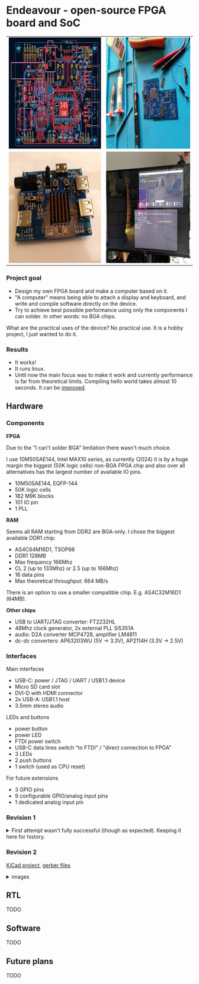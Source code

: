 Endeavour - open-source FPGA board and SoC
==========================================

| | |
|:-------------------------:|:-------------------------:|
| <img height=300 src="images/intro/blueprint.jpg"> | <img height=300 src="images/intro/soldering.jpg"> |
| <img height=300 src="images/hardware/rev2_front.jpg"> | <img height=300 src="images/intro/display.jpg"> |

### Project goal

- Design my own FPGA board and make a computer based on it.
- "A computer" means being able to attach a display and keyboard, and write and compile software directly on the device.
- Try to achieve best possible performance using only the components I can solder. In other words: no BGA chips.

What are the practical uses of the device? No practical use. It is a hobby project, I just wanted to do it.

### Results

- It works!
- It runs linux.
- Until now the main focus was to make it work and currently performance is far from theoretical limits. Compiling hello world takes almost 10 seconds. It can be [improved](#future-plans).

## Hardware

### Components

**FPGA**

Due to the "I can't solder BGA" limitation there wasn't much choice.

I use 10M50SAE144, Intel MAX10 series, as currently (2024) it is by a huge margin the biggest (50K logic cells) non-BGA FPGA chip and also over all alternatives has the largest number of available IO pins.

- 10M50SAE144, EQFP-144
- 50K logic cells
- 182 M9K blocks
- 101 IO pin
- 1 PLL

**RAM**

Seems all RAM starting from DDR2 are BGA-only. I chose the biggest available DDR1 chip:

- AS4C64M16D1, TSOP66
- DDR1 128MB
- Max frequency 166Mhz
- CL 2 (up to 133Mhz) or 2.5 (up to 166Mhz)
- 16 data pins
- Max theoretical throughput: 664 MB/s

There is an option to use a smaller compatible chip. E.g. AS4C32M16D1 (64MB).

**Other chips**

- USB to UART/JTAG converter: FT2232HL
- 48Mhz clock generator, 2x external PLL Si5351A
- audio: D2A converter MCP4728, amplifier LM4811
- dc-dc converters: AP63203WU (5V -> 3.3V), AP2114H (3.3V -> 2.5V)

### Interfaces

Main interfaces

- USB-C: power / JTAG / UART / USB1.1 device
- Micro SD card slot
- DVI-D with HDMI connector
- 2x USB-A: USB1.1 host
- 3.5mm stereo audio

LEDs and buttons

- power button
- power LED
- FTDI power switch
- USB-C data lines switch "to FTDI" / "direct connection to FPGA"
- 3 LEDs
- 2 push buttons
- 1 switch (used as CPU reset)

For future extensions

- 3 GPIO pins
- 9 configurable GPIO/analog input pins
- 1 dedicated analog input pin

### Revision 1

<details>
  <summary>First attempt wasn't fully successful (though as expected). Keeping it here for history.</summary>

Results:

- practiced soldering;
- tested powering scheme, tested flashing via JTAG over FT2232HL;
- tested UART and SD card controllers;
- found some problems in the scheme, e.g. found out that USB-C requires 5.1K resistors to get power from the cable.
- DVI-D interface didn't work, mostly due to soldering errors;
- tried scheme with 4 AS4C32M16D1 DDR1 (4*64=256MB RAM in total) on a single bus, but even a single chip didn't work properly.
  Either because FPGA IO delays were configured incorrectly, or because tracks on PCB were too long.
  I decided to simplify the scheme: in second revision there is only a single 128MB DDR1 chip placed right under the FPGA in order to minimize tracks length and tracks length inequality.

[KiCad project](hardware/rev1), [gerber files](hardware/rev1/export)

  <img width=600 src="images/hardware/rev1.jpg">
</details>

### Revision 2

[KiCad project](hardware/rev2), [gerber files](hardware/rev2/export)

<details>
  <summary>images</summary>

  <img width=800 src="images/hardware/rev2_front_3d.jpg">
  <img width=800 src="images/hardware/rev2_back_3d.jpg">

  <img width=800 src="images/hardware/rev2_front.jpg">
  <img width=800 src="images/hardware/rev2_back.jpg">

</details>

## RTL

TODO

## Software

TODO

## Future plans

TODO
